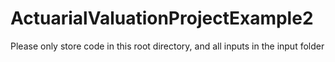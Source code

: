 # ActuarialValuationProjectExample2

Please only store code in this root directory, and all inputs in the input folder
